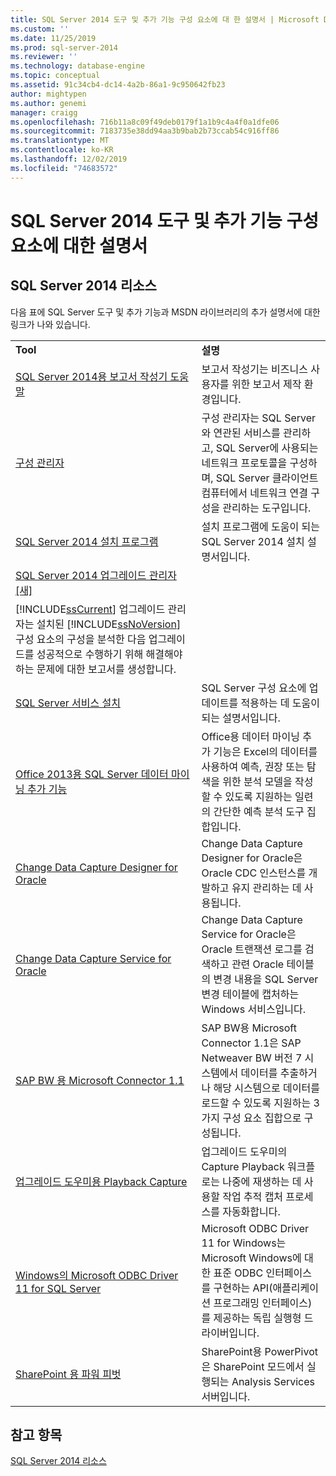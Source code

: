 ```yaml
---
title: SQL Server 2014 도구 및 추가 기능 구성 요소에 대 한 설명서 | Microsoft Docs
ms.custom: ''
ms.date: 11/25/2019
ms.prod: sql-server-2014
ms.reviewer: ''
ms.technology: database-engine
ms.topic: conceptual
ms.assetid: 91c34cb4-dc14-4a2b-86a1-9c950642fb23
author: mightypen
ms.author: genemi
manager: craigg
ms.openlocfilehash: 716b11a8c09f49deb0179f1a1b9c4a4f0a1dfe06
ms.sourcegitcommit: 7183735e38dd94aa3b9bab2b73ccab54c916ff86
ms.translationtype: MT
ms.contentlocale: ko-KR
ms.lasthandoff: 12/02/2019
ms.locfileid: "74683572"
---
```

# <a name="documentation-for-sql-server-2014-tools-and-add-in-components"></a>SQL Server 2014 도구 및 추가 기능 구성 요소에 대한 설명서
    
## <a name="sql-server-2014-resources"></a>SQL Server 2014 리소스  
 다음 표에 SQL Server 도구 및 추가 기능과 MSDN 라이브러리의 추가 설명서에 대한 링크가 나와 있습니다.  
  
|||  
|-|-|  
|**Tool**|**설명**|  
|[SQL Server 2014용 보고서 작성기 도움말](https://go.microsoft.com/fwlink/?LinkId=299171)|보고서 작성기는 비즈니스 사용자를 위한 보고서 제작 환경입니다.|  
|[구성 관리자](../relational-databases/sql-server-configuration-manager.md)|구성 관리자는 SQL Server와 연관된 서비스를 관리하고, SQL Server에 사용되는 네트워크 프로토콜을 구성하며, SQL Server 클라이언트 컴퓨터에서 네트워크 연결 구성을 관리하는 도구입니다.|  
|[SQL Server 2014 설치 프로그램](https://go.microsoft.com/fwlink/?LinkId=299175)|설치 프로그램에 도움이 되는 SQL Server 2014 설치 설명서입니다.|  
|[SQL Server 2014 업그레이드 관리자 &#91;새&#93;](../sql-server/install/sql-server-2014-upgrade-advisor.md)|
  [!INCLUDE[ssCurrent](../includes/sscurrent-md.md)] 업그레이드 관리자는 설치된 [!INCLUDE[ssNoVersion](../includes/ssnoversion-md.md)] 구성 요소의 구성을 분석한 다음 업그레이드를 성공적으로 수행하기 위해 해결해야 하는 문제에 대한 보고서를 생성합니다.|  
|[SQL Server 서비스 설치](https://go.microsoft.com/fwlink/?LinkId=299176)|SQL Server 구성 요소에 업데이트를 적용하는 데 도움이 되는 설명서입니다.|  
|[Office 2013용 SQL Server 데이터 마이닝 추가 기능](https://go.microsoft.com/fwlink/?LinkId=299178)|Office용 데이터 마이닝 추가 기능은 Excel의 데이터를 사용하여 예측, 권장 또는 탐색을 위한 분석 모델을 작성할 수 있도록 지원하는 일련의 간단한 예측 분석 도구 집합입니다.|  
|[Change Data Capture Designer for Oracle](https://go.microsoft.com/fwlink/?LinkId=299179)|Change Data Capture Designer for Oracle은 Oracle CDC 인스턴스를 개발하고 유지 관리하는 데 사용됩니다.|  
|[Change Data Capture Service for Oracle](https://go.microsoft.com/fwlink/?LinkId=299180)|Change Data Capture Service for Oracle은 Oracle 트랜잭션 로그를 검색하고 관련 Oracle 테이블의 변경 내용을 SQL Server 변경 테이블에 캡처하는 Windows 서비스입니다.|  
|[SAP BW 용 Microsoft Connector 1.1](https://go.microsoft.com/fwlink/?LinkId=299181)|SAP BW용 Microsoft Connector 1.1은 SAP Netweaver BW 버전 7 시스템에서 데이터를 추출하거나 해당 시스템으로 데이터를 로드할 수 있도록 지원하는 3가지 구성 요소 집합으로 구성됩니다.|  
|[업그레이드 도우미용 Playback Capture](https://go.microsoft.com/fwlink/?LinkId=299182)|업그레이드 도우미의 Capture Playback 워크플로는 나중에 재생하는 데 사용할 작업 추적 캡처 프로세스를 자동화합니다.|  
|[Windows의 Microsoft ODBC Driver 11 for SQL Server](https://go.microsoft.com/fwlink/?LinkId=299183)|Microsoft ODBC Driver 11 for Windows는 Microsoft Windows에 대한 표준 ODBC 인터페이스를 구현하는 API(애플리케이션 프로그래밍 인터페이스)를 제공하는 독립 실행형 드라이버입니다.|  
|[SharePoint 용 파워 피벗](https://go.microsoft.com/fwlink/?LinkId=299184)|SharePoint용 PowerPivot은 SharePoint 모드에서 실행되는 Analysis Services 서버입니다.|  
  
## <a name="see-also"></a>참고 항목  
 [SQL Server 2014 리소스](../2014-toc/index.yml)  
  
  

